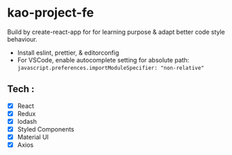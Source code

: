 # kao-project-fe

Build by create-react-app for for learning purpose & adapt better code style behaviour.

  - Install eslint, prettier, & editorconfig
  - For VSCode, enable autocomplete setting for absolute path: `javascript.preferences.importModuleSpecifier: "non-relative"`

## Tech :
  - [x] React
  - [x] Redux
  - [x] lodash
  - [x] Styled Components
  - [x] Material UI
  - [x] Axios
